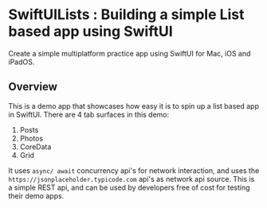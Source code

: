 # SwiftUILists : Building a simple List based app using SwiftUI
Create a simple multiplatform practice app using SwiftUI for Mac, iOS and iPadOS.

## Overview
This is a demo app that showcases how easy it is to spin up a list based app in SwiftUI. There are 4 tab surfaces in this demo:
1. Posts
2. Photos
3. CoreData
4. Grid

It uses `async/ await` concurrency api's for network interaction, and uses the `https://jsonplaceholder.typicode.com` api's as network api source. 
This is a simple REST api, and can be used by developers free of cost for testing their demo apps. 






